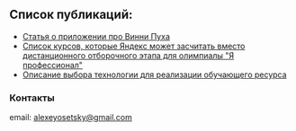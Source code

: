 ## Список публикаций:

- [Cтатья о приложении про Винни Пуха](articles/puh/PUH.md)
- [Cписок курсов, которые Яндекс может засчитать вместо дистанционного отборочного этапа для олимпиалы "Я профессионал"](articles/yandex/COURSES.md)
- [Oписание выбора технологии для реализации обучающего ресурса](articles/course/MOODLEVSGIHUBPAGES.md)



### Контакты

email: alexeyosetsky@gmail.com
